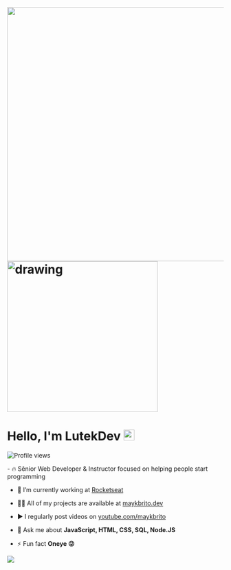 <img align="right" height="590em" src="https://raw.githubusercontent.com/gist/lutekdev/6c5b06bd56d0688df7a37bc2bc2a87ca/raw/f3bcbefaa762fb010abe091b030246c8112cb408/githubcard.svg"/>
<h1> <img src="https://phoneky.co.uk/thumbs/screensavers/down/anime/naruto_i758k6zm.gif" alt="drawing" width="350"/> </h1>
<h1 align="left"> Hello, I'm LutekDev <img src="https://c.tenor.com/jjkJrU3wy3kAAAAj/anime-small.gif" alt="drawing" width="25"/> </h1>
<p align="left"> <img src="https://komarev.com/ghpvc/?username=lutekdev&color=yellow" alt="Profile views" /> </p>
- 🔥 Sênior Web Developer & Instructor focused on helping people start programming 

- 🔭 I’m currently working at [Rocketseat](https://github.com/Rocketseat)

- 👨‍💻 All of my projects are available at [maykbrito.dev](https://maykbrito.dev)

- ▶️ I regularly post videos on [youtube.com/maykbrito](https://youtube.com/maykbrito)

- 💬 Ask me about **JavaScript, HTML, CSS, SQL, Node.JS**

- ⚡ Fun fact **Oneye 😜**
<img src="https://thumbs.gfycat.com/GrouchyElegantAlbacoretuna-size_restricted.gif" heigth="2px">
<!--
**lutekdev/lutekdev** is a ✨ _special_ ✨ repository because its `README.md` (this file) appears on your GitHub profile.

Here are some ideas to get you started:
- 🔭 I’m currently working on ...
- 🌱 I’m currently learning ...
- 👯 I’m looking to collaborate on ...
- 🤔 I’m looking for help with ...
- 💬 Ask me about ...
- 📫 How to reach me: ...
- 😄 Pronouns: ...
- ⚡ Fun fact: ...

<img src="https://raw.githubusercontent.com/kaueMarques/kaueMarques/master/hi.gif" width="30px">
-->
